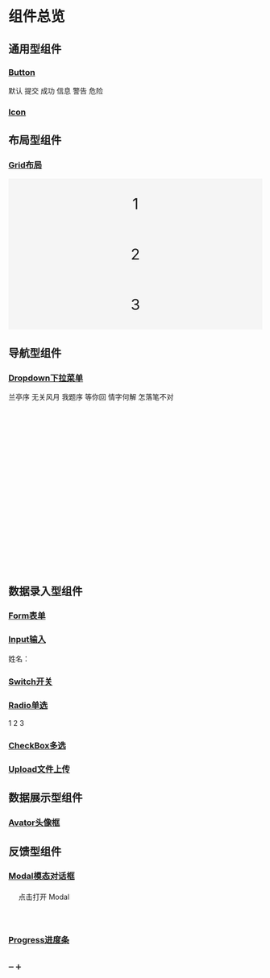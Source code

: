 # 组件总览
## 通用型组件

### [Button](./通用型组件.md#button)
<div class="row">
    <fl-button >默认</fl-button>
    <fl-button type="primary">提交</fl-button>
    <fl-button type="success">成功</fl-button>
    <fl-button type="info">信息</fl-button>
    <fl-button type="warning">警告</fl-button>
    <fl-button type="danger">危险</fl-button>
</div>



### [Icon](./通用型组件.md#icon)
<div class="row">
  <fl-icon icon="chart_line_line" :size="60"></fl-icon>
  <fl-icon icon="address_book_line" :size="60" color="#409eff"></fl-icon>
  <fl-icon icon="android_line" :size="60" color="#67c23a"></fl-icon>
  <fl-icon icon="applet_line" :size="60" color="gray"></fl-icon>
  <fl-icon icon="emoji_line" :size="60" color="orange"></fl-icon>
  <fl-icon icon="thumb_up_line" :size="60" color="pink"></fl-icon>
</div>

## 布局型组件
### [Grid布局](./布局型组件.md#grid布局)
<fl-row :gutter="[ 1, 1 ]">
    <fl-col span="24" offset="0" class="item">1</fl-col>
    <fl-col span="24" offset="0" class="item">2</fl-col>
    <fl-col span="24" offset="0" class="item">3</fl-col>
</fl-row>

## 导航型组件
### [Dropdown下拉菜单](./导航型组件.md#dropdown-下拉菜单)
<div id="dropdown">
 <fl-dropdown>
   <fl-dropdownMenu>
     <fl-dropdownItem>兰亭序</fl-dropdownItem>
     <fl-dropdownItem>无关风月</fl-dropdownItem>
     <fl-dropdownItem disabled>我题序</fl-dropdownItem>
     <fl-dropdownItem>等你回</fl-dropdownItem>
     <fl-dropdownItem>情字何解</fl-dropdownItem>
     <fl-dropdownItem divided>怎落笔不对</fl-dropdownItem>
   </fl-dropdownMenu>
 </fl-dropdown>
</div>

## 数据录入型组件
### [Form表单](./数据录入型组件.md#Form表单)

### [Input输入](./数据录入型组件.md#Input)
姓名：<fl-input></fl-input>

### [Switch开关](./数据录入型组件.md#Switch)
<fl-switch v-model="active" activeText="已激活" inActiveText="未激活"></fl-switch>

### [Radio单选](./数据录入型组件.md#Radio)
<fl-radio-group v-model="radioGroup">
  <fl-radio label="0">1</fl-radio>
  <fl-radio label="1">2</fl-radio>
  <fl-radio label="2">3</fl-radio>
</fl-radio-group>

### [CheckBox多选](./数据录入型组件.md#CheckBox)
<fl-checkbox-group v-model="checkboxGroup">
  <fl-checkbox label="html"></fl-checkbox>
  <fl-checkbox label="css"></fl-checkbox>
  <fl-checkbox label="javaScript"></fl-checkbox>
</fl-checkbox-group>

### [Upload文件上传](./数据录入型组件.md#Upload)
<fl-upload type="success" label="上传图片" :drag="true"></fl-upload>

## 数据展示型组件
### [Avator头像框](./数据展示型组件.md#Avator)
<div class="row">
  <fl-avator size="100" src="https://img.51miz.com/Element/00/88/60/42/3cb805be_E886042_a75650be.png"></fl-avator>
  <fl-avator size="100" square src="https://img.51miz.com/Element/00/88/60/42/3cb805be_E886042_a75650be.png"></fl-avator>
</div>

## 反馈型组件
### [Modal模态对话框](./反馈型组件.md#modal对话框)
<div class="modal-box">
<fl-button type="success" @click="modalVisible=true">点击打开 Modal</fl-button>
<fl-modal :modalVisible="modalVisible" @closeModal="closeModal">
  <template #footer>
    <fl-button class="foo" plain @click="modalVisible=false">取消</fl-button>
    <fl-button type="success" @click="modalVisible=false">确定</fl-button>
  </template>
</fl-modal>
</div>

### [Progress进度条](./反馈型组件.md#Progress)
<br>
<fl-button @click="lowerProgress">➖</fl-button>
<fl-button @click="addProgress">➕</fl-button>
<br>
<fl-progress size="200" :percentage="percentage" type="line" :color="customColors"></fl-progress>
<br>

<script>
export default {
  data() {
    return {
      checkboxGroup:[],
      radioGroup:[],
      active:false,
      modalVisible:false,
      percentage: 0,
      customColors: [
        { color: '#f56c6c', percentage: 20 },
        { color: '#e6a23c', percentage: 40 },
        { color: '#5cb87a', percentage: 60 },
        { color: '#1989fa', percentage: 80 },
        { color: '#6f7ad3', percentage: 100 }
      ],
    }
  },
  methods:{
    closeModal (value) {
      this.modalVisible = value
    },
    lowerProgress () {
      this.percentage -= 10
      if (this.percentage < 0) {
        this.percentage = 0
      }
    },
    addProgress () {
      this.percentage += 10
      if (this.percentage > 100) {
        this.percentage = 100
      }
    },
  }
}
</script>

<style lang="scss" scoped>
.row{
  margin-bottom: 10px;
  .fl-button{
    margin-right: 10px;
  }
  .fl-icon,.fl-avator{
    margin:0 9.5px;
  }
}
.item{
  height: 100px;
  background-color: #f5f5f5;
  display: flex;
  justify-content: center;
  align-items: center;
  font-size: 30px;
}
#dropdown{
  height: 350px;
}
.modal-box{
  height: 60px;
  margin: 20px ;
}
.foo:hover,.foo:focus{
  color: #67c23a!important;
  border-color: #67c23a!important;
}
</style>